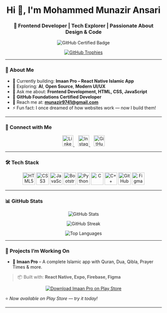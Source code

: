 <h1 align="center">Hi 👋, I'm Mohammed Munazir Ansari</h1>
<h3 align="center">🚀 Frontend Developer | Tech Explorer | Passionate About Design & Code</h3>

<p align="center">
  <img src="https://img.shields.io/badge/GitHub%20Certified-Foundation-blue?style=flat-square&logo=github" alt="GitHub Certified Badge" />
</p>

<p align="center">
  <a href="https://github.com/ryo-ma/github-profile-trophy">
    <img src="https://github-profile-trophy.vercel.app/?username=munazir151&theme=gruvbox&title=Followers,Stars,Commits,Repositories,PullRequest" alt="GitHub Trophies" />
  </a>
</p>

---

### 🌟 About Me
- 🔭 Currently building: **Imaan Pro – React Native Islamic App**
- 🧠 Exploring: **AI**, **Open Source**, **Modern UI/UX**
- 💬 Ask me about: **Frontend Development, HTML, CSS, JavaScript**
- 🏅 **GitHub Foundations Certified Developer**  
- 📧 Reach me at: **munazir9741@gmail.com**
- ⚡ Fun fact: I once dreamed of how websites work — now I build them!

---

### 🔗 Connect with Me
<p align="center">
  <a href="https://linkedin.com/in/munazir-ansari" target="_blank">
    <img src="https://cdn.jsdelivr.net/gh/devicons/devicon/icons/linkedin/linkedin-original.svg" alt="LinkedIn" width="35" />
  </a>
  &nbsp;&nbsp;
  <a href="https://instagram.com/munazir_15" target="_blank">
    <img src="https://raw.githubusercontent.com/rahuldkjain/github-profile-readme-generator/master/src/images/icons/Social/instagram.svg" alt="Instagram" width="35" />
  </a>
  &nbsp;&nbsp;
  <a href="https://github.com/munazir151" target="_blank">
    <img src="https://raw.githubusercontent.com/danielcranney/readme-generator/main/public/icons/socials/github-dark.svg" alt="GitHub" width="35" />
  </a>
</p>

---

### 🛠️ Tech Stack
<p align="center">
  <img src="https://cdn.jsdelivr.net/gh/devicons/devicon/icons/html5/html5-original-wordmark.svg" alt="HTML5" width="40" />
  <img src="https://cdn.jsdelivr.net/gh/devicons/devicon/icons/css3/css3-original-wordmark.svg" alt="CSS3" width="40" />
  <img src="https://cdn.jsdelivr.net/gh/devicons/devicon/icons/javascript/javascript-original.svg" alt="JavaScript" width="40" />
  <img src="https://cdn.jsdelivr.net/gh/devicons/devicon/icons/bootstrap/bootstrap-original.svg" alt="Bootstrap" width="40" />
  <img src="https://cdn.jsdelivr.net/gh/devicons/devicon/icons/python/python-original.svg" alt="Python" width="40" />
  <img src="https://cdn.jsdelivr.net/gh/devicons/devicon/icons/c/c-original.svg" alt="C" width="40" />
  <img src="https://cdn.jsdelivr.net/gh/devicons/devicon/icons/cplusplus/cplusplus-original.svg" alt="C++" width="40" />
  <img src="https://raw.githubusercontent.com/danielcranney/readme-generator/main/public/icons/socials/github-dark.svg" alt="GitHub" width="40" />
  <img src="https://www.vectorlogo.zone/logos/figma/figma-icon.svg" alt="Figma" width="40" />
</p>

---

### 📊 GitHub Stats

<p align="center">
  <img src="https://github-readme-stats.vercel.app/api?username=munazir151&show_icons=true&theme=tokyonight" alt="GitHub Stats" />
</p>

<p align="center">
  <img src="https://streak-stats.demolab.com/?user=munazir151&theme=tokyonight&hide_border=false" alt="GitHub Streak" />
</p>

<p align="center">
  <img src="https://github-readme-stats.vercel.app/api/top-langs/?username=munazir151&layout=compact&theme=tokyonight" alt="Top Languages" />
</p>

---

### 🚧 Projects I’m Working On
- 📱 **Imaan Pro** – A complete Islamic app with Quran, Dua, Qibla, Prayer Times & more.

> 📦 Built with: **React Native, Expo, Firebase, Figma**

<p align="center">
  <a href="https://play.google.com/store/apps/details?id=com.munazir.imaanpro&hl=en-US" target="_blank">
    <img src="https://img.shields.io/badge/Download%20on%20Play%20Store-Imaan%20Pro-green?logo=google-play&logoColor=white&style=for-the-badge" alt="Download Imaan Pro on Play Store" />
  </a>
</p>

⭐ *Now available on Play Store — try it today!*

---

<!---
Munazir151/Munazir151 is a ✨ special ✨ repository because its `README.md` appears on your GitHub profile.
You can click the Preview link to take a look at your changes.
--->
